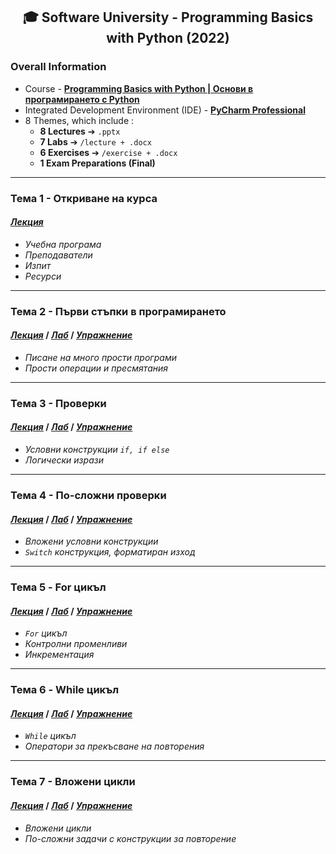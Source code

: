 <h2 align="center">🎓 Software University - Programming Basics with Python (2022)</h2>

### Overall Information
* Course - [**Programming Basics with Python | Основи в програмирането с Python**](https://softuni.bg/trainings/3632/programming-basics-with-python-march-2022)
* Integrated Development Environment (IDE) - [**PyCharm Professional**](https://www.jetbrains.com/pycharm/)
* 8 Themes, which include :
    * **8 Lectures** ➔ ``.pptx``
    * **7 Labs** ➔ ``/lecture + .docx``
    * **6 Exercises** ➔ ``/exercise + .docx``
    * **1 Exam Preparations (Final)**
---
### Тема 1 - Откриване на курса
#### [_**Лекция**_](https://github.com/rythm-net/SoftUni/blob/main/Programming%20Basics%20with%20Python/T01%20-%20Course%20Intro/01.%20Course%20Intro%20(March%202022).pptx)
* _Учебна програма_
* _Преподаватели_
* _Изпит_
* _Ресурси_
---
### Тема 2 - Първи стъпки в програмирането
#### [_**Лекция**_](https://github.com/rythm-net/SoftUni/blob/main/Programming%20Basics%20with%20Python/T02%20-%20First%20Steps%20in%20Coding/02.%20First%20Steps%20in%20Coding.pptx) **/** [_**Лаб**_](https://github.com/rythm-net/SoftUni/tree/main/Programming%20Basics%20with%20Python/T02%20-%20First%20Steps%20in%20Coding/lecture) **/** [_**Упражнение**_](https://github.com/rythm-net/SoftUni/tree/main/Programming%20Basics%20with%20Python/T02%20-%20First%20Steps%20in%20Coding/exercise)
* _Писане на много прости програми_
* _Прости операции и пресмятания_
---
### Тема 3 - Проверки
#### [**_Лекция_**](https://github.com/rythm-net/SoftUni/blob/main/Programming%20Basics%20with%20Python/T03%20-%20Conditional%20Statements/03.%20Conditional%20Statements.pptx) **/** [**_Лаб_**](https://github.com/rythm-net/SoftUni/tree/main/Programming%20Basics%20with%20Python/T03%20-%20Conditional%20Statements/lecture) **/** [**_Упражнение_**](https://github.com/rythm-net/SoftUni/tree/main/Programming%20Basics%20with%20Python/T03%20-%20Conditional%20Statements/exercise)
* _Условни конструкции ```if, if else```_
* _Логически изрази_
---
### Тема 4 - По-сложни проверки
#### [**_Лекция_**](https://github.com/rythm-net/SoftUni/blob/main/Programming%20Basics%20with%20Python/T04%20-%20Conditional%20Statements%20(Advanced)/04.%20Conditional%20Statements%20(Advanced).pptx) **/** [**_Лаб_**](https://github.com/rythm-net/SoftUni/tree/main/Programming%20Basics%20with%20Python/T04%20-%20Conditional%20Statements%20(Advanced)/lecture) **/** [**_Упражнение_**](https://github.com/rythm-net/SoftUni/tree/main/Programming%20Basics%20with%20Python/T04%20-%20Conditional%20Statements%20(Advanced)/exercise)
* _Вложени условни конструкции_
* _```Switch``` конструкция, форматиран изход_
---
### Тема 5 - For цикъл
#### [**_Лекция_**](https://github.com/rythm-net/SoftUni/blob/main/Programming%20Basics%20with%20Python/T05%20-%20For%20Loop/05.%20For%20Loop.pptx) **/** [**_Лаб_**](https://github.com/rythm-net/SoftUni/tree/main/Programming%20Basics%20with%20Python/T05%20-%20For%20Loop/lecture) **/** [**_Упражнение_**](https://github.com/rythm-net/SoftUni/tree/main/Programming%20Basics%20with%20Python/T05%20-%20For%20Loop/exercise)
* _```For``` цикъл_
* _Контролни променливи_
* _Инкрементация_
---
### Тема 6 - While цикъл
#### [**_Лекция_**](https://github.com/rythm-net/SoftUni/blob/main/Programming%20Basics%20with%20Python/T06%20-%20While%20Loop/06.%20While%20Loop.pptx) **/** [**_Лаб_**](https://github.com/rythm-net/SoftUni/tree/main/Programming%20Basics%20with%20Python/T06%20-%20While%20Loop/lecture) **/** [**_Упражнение_**](https://github.com/rythm-net/SoftUni/tree/main/Programming%20Basics%20with%20Python/T06%20-%20While%20Loop/exercise)
* _```While``` цикъл_
* _Оператори за прекъсване на повторения_
---
### Тема 7 - Вложени цикли
#### [**_Лекция_**](https://github.com/rythm-net/SoftUni/blob/main/Programming%20Basics%20with%20Python/T07%20-%20Nested%20Loops/07.%20Nested%20Loops.pptx) **/** [**_Лаб_**](https://github.com/rythm-net/SoftUni/tree/main/Programming%20Basics%20with%20Python/T07%20-%20Nested%20Loops/lecture) **/** [**_Упражнение_**](https://github.com/rythm-net/SoftUni/tree/main/Programming%20Basics%20with%20Python/T07%20-%20Nested%20Loops/exercise)
* _Вложени цикли_
* _По-сложни задачи с конструкции за повторение_
